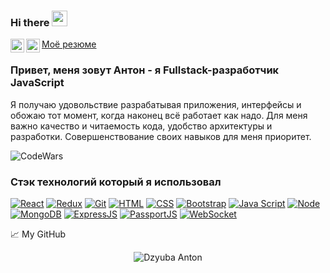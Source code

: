 ### Hi there <img src="https://media.giphy.com/media/hvRJCLFzcasrR4ia7z/giphy.gif" width="25px">

<a href="https://t.me/DzyubaAnton">
  <img align="left" alt="Dzyuba Anton | Telegram" width="22px" src="https://upload.wikimedia.org/wikipedia/commons/thumb/5/5c/Telegram_Messenger.png/768px-Telegram_Messenger.png" />
</a>

<a href="https://www.linkedin.com/in/antondzyuba/">
  <img align="left" alt="Dzyuba Anton | LinkedIN" width="22px" src="https://raw.githubusercontent.com/peterthehan/peterthehan/master/assets/linkedin.svg" />
</a>
<a href='https://drive.google.com/file/d/1xp3BCZPbk8PIi903ZY3CkgnNNQYOyCX9/view?usp=sharing'>Моё резюме</a>

<br />
  
### Привет, меня зовут Антон - я Fullstack-разработчик JavaScript

Я получаю удовольствие разрабатывая приложения, интерфейсы и обожаю тот момент, когда наконец всё работает как надо. Для меня важно качество  и читаемость кода, удобство архитектуры и разработки. Совершенствование своих навыков для меня приоритет.

![CodeWars](https://www.codewars.com/users/BeardShaman/badges/large)

### Стэк технологий который я использовал
[![React](https://shields.io/badge/-React-282c34?logo=react&style=for-the-badge)](https://reactjs.org/)
[![Redux](https://shields.io/badge/-Redux-710B77?logo=redux&style=for-the-badge)](https://redux.js.org/)
[![Git](https://shields.io/badge/-Git-f0efe7?logo=git&style=for-the-badge)](https://git-scm.com/)
[![HTML](https://shields.io/badge/-HTML5-E34F26?logo=html5&style=for-the-badge&logoColor=fff)](https://html5book.ru/html-html5/)
[![CSS](https://shields.io/badge/-CSS3-1572B6?logo=css3&style=for-the-badge&logoColor=fff)](https://html5book.ru/osnovy-css/)
[![Bootstrap](https://img.shields.io/badge/-Bootstrap-f9fbfa?logo=bootstrap&style=for-the-badge)](https://getbootstrap.com/)
[![Java Script](https://shields.io/badge/-Java_Script-F7DF1E?logo=javascript&style=for-the-badge&logoColor=222)](https://learn.javascript.ru/)
[![Node](https://shields.io/badge/-Node-333?logo=node.js&style=for-the-badge)](https://nodejs.org/en/)
[![MongoDB](https://shields.io/badge/-MongoDB-f9fbfa?logo=MongoDB&style=for-the-badge)](https://www.mongodb.com/)
[![ExpressJS](https://img.shields.io/badge/-Express.js-333?logo=express&style=for-the-badge)](https://expressjs.com/ru/)
[![PassportJS](https://img.shields.io/badge/-Passport.js-000000?logo=passportjs&style=for-the-badge)](http://www.passportjs.org/)
[![WebSocket](https://img.shields.io/badge/-WebSocket-f9fbfa?logo=websocket&style=for-the-badge)](https://developer.mozilla.org/ru/docs/Web/API/WebSocket)


📈 My GitHub 

<p align="center"> <img src="https://github-readme-stats.vercel.app/api?username=DzyubaAnton&show_icons=true&theme=gotham" alt="Dzyuba Anton" />
